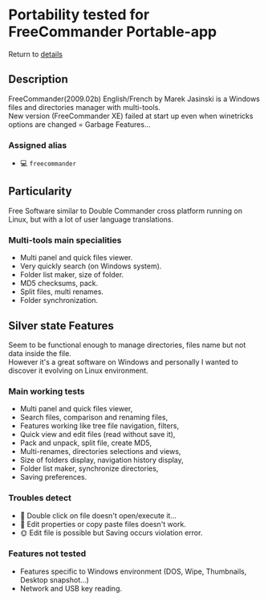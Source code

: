 Portability tested for FreeCommander Portable-app
==================================================

Return to [details](https://github.com/marchandd/vncxvfb_wine_portableapps/blob/master/docs/summary.md "Summary") 

Description
-----------

FreeCommander(2009.02b) English/French by Marek Jasinski is a Windows files and 
directories manager with multi-tools.  
New version (FreeCommander XE) failed at start up even when winetricks options 
are changed = Garbage Features...

### Assigned alias ###
- :computer: `freecommander`

Particularity
-------------

Free Software similar to Double Commander cross platform running on Linux, but 
with a 
lot of user language translations.

### Multi-tools main specialities ###
- Multi panel and quick files viewer.
- Very quickly search (on Windows system).
- Folder list maker, size of folder.
- MD5 checksums, pack.
- Split files, multi renames.
- Folder synchronization.

Silver state Features
---------------------

Seem to be functional enough to manage directories, files name but not 
data inside the file.  
However it's a great software on Windows and personally I 
wanted to discover it evolving on Linux environment.

### Main working tests ###
- Multi panel and quick files viewer,
- Search files, comparison and renaming files,
- Features working like tree file navigation, filters,
- Quick view and edit files (read without save it), 
- Pack and unpack, split file, create MD5, 
- Multi-renames, directories selections and views,
- Size of folders display, navigation history display,
- Folder list maker, synchronize directories,
- Saving preferences.

### Troubles detect ###
- :full_moon_with_face: Double click on file doesn't open/execute it...
- :full_moon_with_face: Edit properties or copy paste files doesn't work.
- :sun_with_face: Edit file is possible but Saving occurs violation error.

### Features not tested ###
- Features specific to Windows environment (DOS, Wipe, Thumbnails, 
Desktop snapshot...)
- Network and USB key reading.
